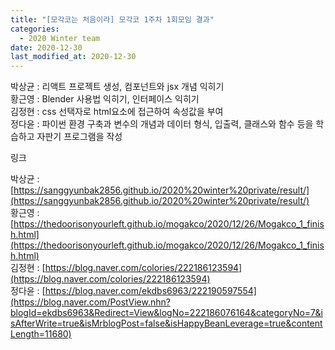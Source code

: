 ```yaml
---
title: "[모각코는 처음이라] 모각코 1주차 1회모임 결과"
categories:
  - 2020 Winter team
date: 2020-12-30
last_modified_at: 2020-12-30
---
```


박상균 : 리액트 프로젝트 생성, 컴포넌트와 jsx 개념 익히기   
황근영 : Blender 사용법 익히기, 인터페이스 익히기  
김정현 : css 선택자로 html요소에 접근하여 속성값을 부여  
정다윤 : 파이썬 환경 구축과 변수의 개념과 데이터 형식, 입출력, 클래스와 함수 등을 학습하고 자판기 프로그램을 작성  

링크  

박상균 : [https://sanggyunbak2856.github.io/2020%20winter%20private/result/](https://sanggyunbak2856.github.io/2020%20winter%20private/result/)  
황근영 : [https://thedoorisonyourleft.github.io/mogakco/2020/12/26/Mogakco_1_finish.html](https://thedoorisonyourleft.github.io/mogakco/2020/12/26/Mogakco_1_finish.html)  
김정현 : [https://blog.naver.com/colories/222186123594](https://blog.naver.com/colories/222186123594)  
정다윤 : [https://blog.naver.com/ekdbs6963/222190597554](https://blog.naver.com/PostView.nhn?blogId=ekdbs6963&Redirect=View&logNo=222186076164&categoryNo=7&isAfterWrite=true&isMrblogPost=false&isHappyBeanLeverage=true&contentLength=11680)  

